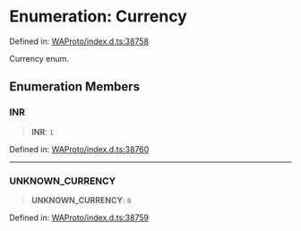 # Enumeration: Currency

Defined in: [WAProto/index.d.ts:38758](https://github.com/Fokusdotid/bail/blob/3856b89f13bbe82f2e10396a28cd4ef2089de845/WAProto/index.d.ts#L38758)

Currency enum.

## Enumeration Members

### INR

> **INR**: `1`

Defined in: [WAProto/index.d.ts:38760](https://github.com/Fokusdotid/bail/blob/3856b89f13bbe82f2e10396a28cd4ef2089de845/WAProto/index.d.ts#L38760)

***

### UNKNOWN\_CURRENCY

> **UNKNOWN\_CURRENCY**: `0`

Defined in: [WAProto/index.d.ts:38759](https://github.com/Fokusdotid/bail/blob/3856b89f13bbe82f2e10396a28cd4ef2089de845/WAProto/index.d.ts#L38759)
